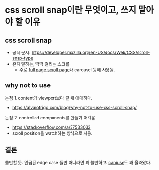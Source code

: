 # css scroll snap이란 무엇이고, 쓰지 말아야 할 이유


## css scroll snap
- 공식 문서: https://developer.mozilla.org/en-US/docs/Web/CSS/scroll-snap-type
- 흔히 말하는, 딱딱 걸리는 스크롤
  - 주로 [full page scroll page](https://alvarotrigo.com/fullPage/ko/)나 carousel 등에 사용됨.

## why not to use

논점 1. content가 viewport보다 클 때 애매하다.

- https://alvarotrigo.com/blog/why-not-to-use-css-scroll-snap/

논점 2. controlled components를 만들기 어려움.

- https://stackoverflow.com/a/57533033
- scroll position을 watch하는 방식으로 사용.


## 결론

쓸만할 듯. 언급된 edge case 들만 아니라면 꽤 쓸만하고. [caniuse](https://caniuse.com/?search=scroll-snap-type)도 꽤 올라왔다.
